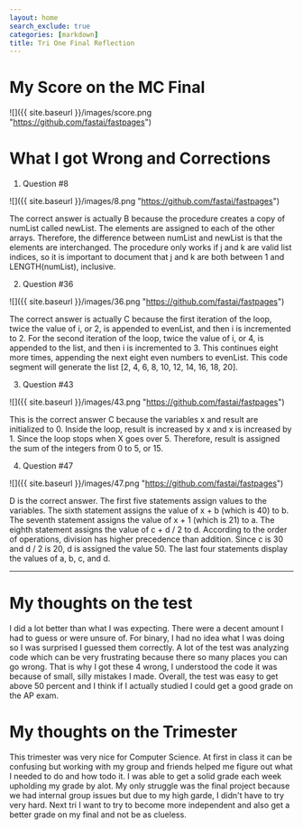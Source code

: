 ```yaml
---
layout: home
search_exclude: true
categories: [markdown]
title: Tri One Final Reflection
---
```


# My Score on the MC Final

![]({{ site.baseurl }}/images/score.png "https://github.com/fastai/fastpages")

# What I got Wrong and Corrections
1. Question #8

![]({{ site.baseurl }}/images/8.png "https://github.com/fastai/fastpages")

The correct answer is actually B because the procedure creates a copy of numList called newList. The elements are assigned to each of the other arrays. Therefore, the difference between numList and newList is that the elements are interchanged. The procedure only works if j and k are valid list indices, so it is important to document that j and k are both between 1 and LENGTH(numList), inclusive.

2. Question #36

![]({{ site.baseurl }}/images/36.png "https://github.com/fastai/fastpages")

The correct answer is actually C because the first iteration of the loop, twice the value of i, or 2, is appended to evenList, and then i is incremented to 2. For the second iteration of the loop, twice the value of i, or 4, is appended to the list, and then i is incremented to 3. This continues eight more times, appending the next eight even numbers to evenList. This code segment will generate the list [2, 4, 6, 8, 10, 12, 14, 16, 18, 20].

3. Question #43

![]({{ site.baseurl }}/images/43.png "https://github.com/fastai/fastpages")

This is the correct answer C because the variables x and result are initialized to 0. Inside the loop, result is increased by x and x is increased by 1. Since the loop stops when X goes over 5. Therefore, result is assigned the sum of the integers from 0 to 5, or 15.

4. Question #47

![]({{ site.baseurl }}/images/47.png "https://github.com/fastai/fastpages")
 
 D is the correct answer. The first five statements assign values to the variables. The sixth statement assigns the value of x + b (which is 40) to b. The seventh statement assigns the value of x + 1 (which is 21) to a. The eighth statement assigns the value of c + d / 2 to d. According to the order of operations, division has higher precedence than addition. Since c is 30 and d / 2 is 20, d is assigned the value 50. The last four statements display the values of a, b, c, and d.

---

# My thoughts on the test
I did a lot better than what I was expecting. There were a decent amount I had to guess or were unsure of. For binary, I had no idea what I was doing so I was surprised I guessed them correctly. A lot of the test was analyzing code which can be very frustrating because there so many places you can go wrong. That is why I got these 4 wrong, I understood the code it was because of small, silly mistakes I made. Overall, the test was easy to get above 50 percent and I think if I actually studied I could get a good grade on the AP exam.

# My thoughts on the Trimester
This trimester was very nice for Computer Science. At first in class it can be confusing but working with my group and friends helped me figure out what I needed to do and how todo it. I was able to get a solid grade each week upholding my grade by alot. My only struggle was the final project because we had internal group issues but due to my high garde, I didn't have to try very hard. Next tri I want to try to become more independent and also get a better grade on my final and not be as clueless.
